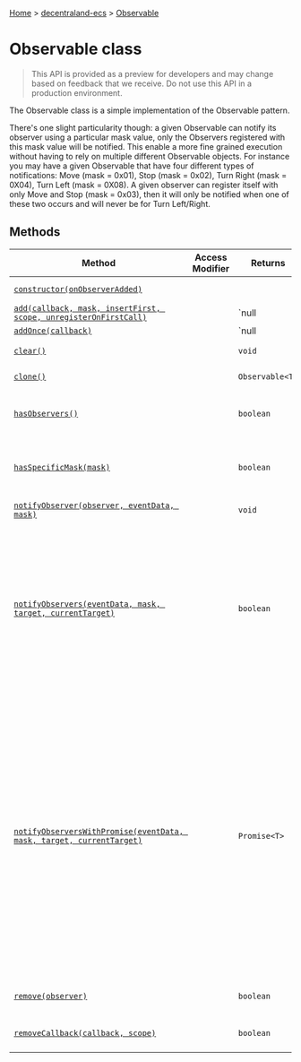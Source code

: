 [Home](./index) &gt; [decentraland-ecs](./decentraland-ecs.md) &gt; [Observable](./decentraland-ecs.observable.md)

# Observable class

> This API is provided as a preview for developers and may change based on feedback that we receive. Do not use this API in a production environment.

The Observable class is a simple implementation of the Observable pattern.

There's one slight particularity though: a given Observable can notify its observer using a particular mask value, only the Observers registered with this mask value will be notified. This enable a more fine grained execution without having to rely on multiple different Observable objects. For instance you may have a given Observable that have four different types of notifications: Move (mask = 0x01), Stop (mask = 0x02), Turn Right (mask = 0X04), Turn Left (mask = 0X08). A given observer can register itself with only Move and Stop (mask = 0x03), then it will only be notified when one of these two occurs and will never be for Turn Left/Right.

## Methods

|  Method | Access Modifier | Returns | Description |
|  --- | --- | --- | --- |
|  [`constructor(onObserverAdded)`](./decentraland-ecs.observable.constructor.md) |  |  | Creates a new observable |
|  [`add(callback, mask, insertFirst, scope, unregisterOnFirstCall)`](./decentraland-ecs.observable.add.md) |  | `null | Observer<T>` | Create a new Observer with the specified callback |
|  [`addOnce(callback)`](./decentraland-ecs.observable.addonce.md) |  | `null | Observer<T>` | Create a new Observer with the specified callback and unregisters after the next notification |
|  [`clear()`](./decentraland-ecs.observable.clear.md) |  | `void` | Clear the list of observers |
|  [`clone()`](./decentraland-ecs.observable.clone.md) |  | `Observable<T>` | Clone the current observable |
|  [`hasObservers()`](./decentraland-ecs.observable.hasobservers.md) |  | `boolean` | Gets a boolean indicating if the observable has at least one observer |
|  [`hasSpecificMask(mask)`](./decentraland-ecs.observable.hasspecificmask.md) |  | `boolean` | Does this observable handles observer registered with a given mask |
|  [`notifyObserver(observer, eventData, mask)`](./decentraland-ecs.observable.notifyobserver.md) |  | `void` | Notify a specific observer |
|  [`notifyObservers(eventData, mask, target, currentTarget)`](./decentraland-ecs.observable.notifyobservers.md) |  | `boolean` | Notify all Observers by calling their respective callback with the given data Will return true if all observers were executed, false if an observer set skipNextObservers to true, then prevent the subsequent ones to execute |
|  [`notifyObserversWithPromise(eventData, mask, target, currentTarget)`](./decentraland-ecs.observable.notifyobserverswithpromise.md) |  | `Promise<T>` | Calling this will execute each callback, expecting it to be a promise or return a value. If at any point in the chain one function fails, the promise will fail and the execution will not continue. This is useful when a chain of events (sometimes async events) is needed to initialize a certain object and it is crucial that all callbacks will be executed. The order of the callbacks is kept, callbacks are not executed parallel. |
|  [`remove(observer)`](./decentraland-ecs.observable.remove.md) |  | `boolean` | Remove an Observer from the Observable object |
|  [`removeCallback(callback, scope)`](./decentraland-ecs.observable.removecallback.md) |  | `boolean` | Remove a callback from the Observable object |

